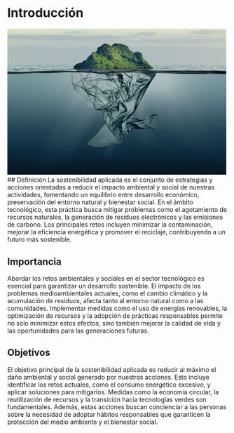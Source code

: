 # Introducción
<img src="img/1.jpg" alt="1" width="500"/>
## Definición
La sostenibilidad aplicada es el conjunto de estrategias y acciones orientadas a reducir el impacto ambiental y social de nuestras actividades, fomentando un equilibrio entre desarrollo económico, preservación del entorno natural y bienestar social. En el ámbito tecnológico, esta práctica busca mitigar problemas como el agotamiento de recursos naturales, la generación de residuos electrónicos y las emisiones de carbono. Los principales retos incluyen minimizar la contaminación, mejorar la eficiencia energética y promover el reciclaje, contribuyendo a un futuro más sostenible.

## Importancia
Abordar los retos ambientales y sociales en el sector tecnológico es esencial para garantizar un desarrollo sostenible. El impacto de los problemas medioambientales actuales, como el cambio climático y la acumulación de residuos, afecta tanto al entorno natural como a las comunidades. Implementar medidas como el uso de energías renovables, la optimización de recursos y la adopción de prácticas responsables permite no solo minimizar estos efectos, sino también mejorar la calidad de vida y las oportunidades para las generaciones futuras.

## Objetivos
El objetivo principal de la sostenibilidad aplicada es reducir al máximo el daño ambiental y social generado por nuestras acciones. Esto incluye identificar los retos actuales, como el consumo energético excesivo, y aplicar soluciones para mitigarlos. Medidas como la economía circular, la reutilización de recursos y la transición hacia tecnologías verdes son fundamentales. Además, estas acciones buscan concienciar a las personas sobre la necesidad de adoptar hábitos responsables que garanticen la protección del medio ambiente y el bienestar social.
